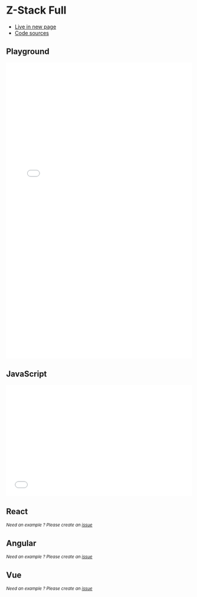 # Z-Stack Full

- [Live in new page](https://jsfiddle.net/romantonoff/ue1q9pfo/show)
- [Code sources](https://jsfiddle.net/romantonoff/ue1q9pfo)

## Playground
<iframe width="100%" height="800" src="//jsfiddle.net/romantonoff/ue1q9pfo/embedded/result/dark/" allowfullscreen="allowfullscreen" allowpaymentrequest frameborder="0"></iframe>

## JavaScript
<iframe width="100%" height="300" src="//jsfiddle.net/romantonoff/ue1q9pfo/embedded/js,html,css/dark/" allowfullscreen="allowfullscreen" allowpaymentrequest frameborder="0"></iframe>

## React
<small>*Need an example ? Please create an [issue](https://github.com/roman-rr/cupertino-pane/issues/new/choose)*</small>

## Angular
<small>*Need an example ? Please create an [issue](https://github.com/roman-rr/cupertino-pane/issues/new/choose)*</small>

## Vue
<small>*Need an example ? Please create an [issue](https://github.com/roman-rr/cupertino-pane/issues/new/choose)*</small>